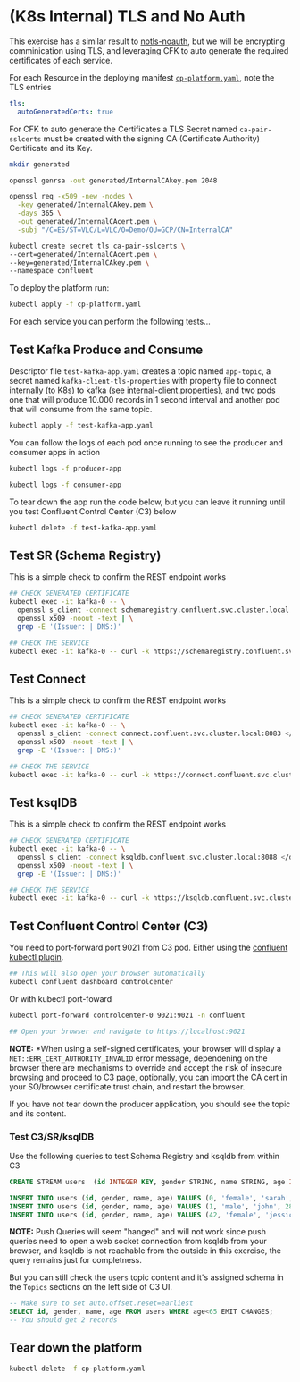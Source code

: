 # (K8s Internal) TLS and No Auth

This exercise has a similar result to [notls-noauth](../notls-noauth/), but we will be encrypting comminication using TLS, and leveraging CFK to auto generate the required certificates of each service.

For each Resource in the deploying manifest [`cp-platform.yaml`](cp-platform.yaml), note the TLS entries

```yaml
tls:
  autoGeneratedCerts: true
```

For CFK to auto generate the Certificates a TLS Secret named `ca-pair-sslcerts` must be created with the signing CA (Certificate Authority) Certificate and its Key.

```bash
mkdir generated

openssl genrsa -out generated/InternalCAkey.pem 2048

openssl req -x509 -new -nodes \
  -key generated/InternalCAkey.pem \
  -days 365 \
  -out generated/InternalCAcert.pem \
  -subj "/C=ES/ST=VLC/L=VLC/O=Demo/OU=GCP/CN=InternalCA"

kubectl create secret tls ca-pair-sslcerts \
--cert=generated/InternalCAcert.pem \
--key=generated/InternalCAkey.pem \
--namespace confluent
```

To deploy the platform run:

```bash
kubectl apply -f cp-platform.yaml
```

For each service you can perform the following tests...

## Test Kafka Produce and Consume

Descriptor file `test-kafka-app.yaml` creates a topic named `app-topic`, a secret named `kafka-client-tls-properties` with property file to connect internally (to K8s) to kafka (see [internal-client.properties](internal-client.properties)), and two pods one that will produce 10.000 records in 1 second interval and another pod that will consume from the same topic.

```bash
kubectl apply -f test-kafka-app.yaml
```

You can follow the logs of each pod once running to see the producer and consumer apps in action

```bash
kubectl logs -f producer-app

kubectl logs -f consumer-app
```

To tear down the app run the code below, but you can leave it running until you test Confluent Control Center (C3) below

```bash
kubectl delete -f test-kafka-app.yaml
```

## Test SR (Schema Registry)

This is a simple check to confirm the REST endpoint works

```bash
## CHECK GENERATED CERTIFICATE
kubectl exec -it kafka-0 -- \
  openssl s_client -connect schemaregistry.confluent.svc.cluster.local:8081 </dev/null 2>/dev/null | \
  openssl x509 -noout -text | \
  grep -E '(Issuer: | DNS:)'

## CHECK THE SERVICE
kubectl exec -it kafka-0 -- curl -k https://schemaregistry.confluent.svc.cluster.local:8081/schemas/types
```

## Test Connect

This is a simple check to confirm the REST endpoint works

```bash
## CHECK GENERATED CERTIFICATE
kubectl exec -it kafka-0 -- \
  openssl s_client -connect connect.confluent.svc.cluster.local:8083 </dev/null 2>/dev/null | \
  openssl x509 -noout -text | \
  grep -E '(Issuer: | DNS:)'

## CHECK THE SERVICE
kubectl exec -it kafka-0 -- curl -k https://connect.confluent.svc.cluster.local:8083/
```

## Test ksqlDB

This is a simple check to confirm the REST endpoint works

```bash
## CHECK GENERATED CERTIFICATE
kubectl exec -it kafka-0 -- \
  openssl s_client -connect ksqldb.confluent.svc.cluster.local:8088 </dev/null 2>/dev/null | \
  openssl x509 -noout -text | \
  grep -E '(Issuer: | DNS:)'

## CHECK THE SERVICE
kubectl exec -it kafka-0 -- curl -k https://ksqldb.confluent.svc.cluster.local:8088/info
```

## Test Confluent Control Center (C3)

You need to port-forward port 9021 from C3 pod. Either using the [confluent kubectl plugin](https://docs.confluent.io/operator/current/co-deploy-cfk.html#install-confluent-plugin).

```bash
## This will also open your browser automatically
kubectl confluent dashboard controlcenter
```

Or with kubectl port-foward

```bash
kubectl port-forward controlcenter-0 9021:9021 -n confluent

## Open your browser and navigate to https://localhost:9021
```

**NOTE:** *When using a self-signed certificates, your browser will display a `NET::ERR_CERT_AUTHORITY_INVALID` error message, dependening on the browser there are mechanisms to override and accept the risk of insecure browsing and proceed to C3 page, optionally, you can import the CA cert in your SO/browser certificate trust chain, and restart the browser.

If you have not tear down the producer application, you should see the topic and its content.

### Test C3/SR/ksqlDB

Use the following queries to test Schema Registry and ksqldb from within C3

```sql
CREATE STREAM users  (id INTEGER KEY, gender STRING, name STRING, age INTEGER) WITH (kafka_topic='users', partitions=1, value_format='AVRO');
```

```sql
INSERT INTO users (id, gender, name, age) VALUES (0, 'female', 'sarah', 42);
INSERT INTO users (id, gender, name, age) VALUES (1, 'male', 'john', 28);
INSERT INTO users (id, gender, name, age) VALUES (42, 'female', 'jessica', 70);
```

**NOTE:** Push Queries will seem "hanged" and will not work since push queries need to open a web socket connection from ksqldb from your browser, and ksqldb is not reachable from the outside in this exercise, the query remains just for completness.

But you can still check the `users` topic content and it's assigned schema in the `Topics` sections on the left side of C3 UI.

```sql
-- Make sure to set auto.offset.reset=earliest
SELECT id, gender, name, age FROM users WHERE age<65 EMIT CHANGES;
-- You should get 2 records
```

## Tear down the platform

```bash
kubectl delete -f cp-platform.yaml
```
